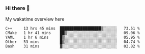 ### Hi there 👋

<!--
**Jassy930/Jassy930** is a ✨ _special_ ✨ repository because its `README.md` (this file) appears on your GitHub profile.

Here are some ideas to get you started:

- 🔭 I’m currently working on ...
- 🌱 I’m currently learning ...
- 👯 I’m looking to collaborate on ...
- 🤔 I’m looking for help with ...
- 💬 Ask me about ...
- 📫 How to reach me: ...
- 😄 Pronouns: ...
- ⚡ Fun fact: ...
-->

My wakatime overview here
<!--START_SECTION:waka-->
```text
C++     13 hrs 45 mins  ██████████████████▒░░░░░░   73.51 % 
CMake   1 hr 41 mins    ██▒░░░░░░░░░░░░░░░░░░░░░░   09.06 % 
YAML    1 hr 6 mins     █▒░░░░░░░░░░░░░░░░░░░░░░░   05.95 % 
Other   53 mins         █▒░░░░░░░░░░░░░░░░░░░░░░░   04.74 % 
Bash    31 mins         ▓░░░░░░░░░░░░░░░░░░░░░░░░   02.82 % 
```
<!--END_SECTION:waka-->
